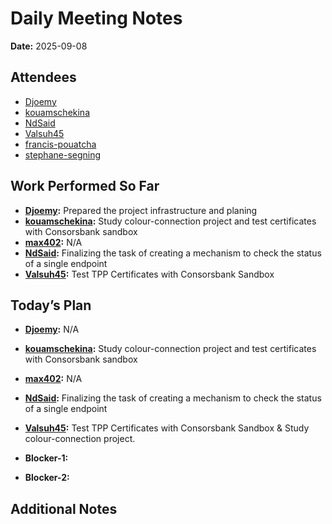 # Daily Meeting Notes

**Date:** 2025-09-08

## Attendees
- [Djoemy](https://github.com/Djoemy)
- [kouamschekina](https://github.com/kouamschekina)
- [NdSaid](https://github.com/NdSaid)
- [Valsuh45](https://github.com/Valsuh45)
- [francis-pouatcha](https://github.com/francis-pouatcha)
- [stephane-segning](https://github.com/stephane-segning)

## Work Performed So Far
- **[Djoemy](https://github.com/Djoemy):** Prepared the project infrastructure and planing
- **[kouamschekina](https://github.com/kouamschekina):** Study colour-connection project and test certificates with Consorsbank sandbox
- **[max402](https://github.com/max402):** N/A
- **[NdSaid](https://github.com/NdSaid):** Finalizing the task of creating a mechanism to check the status of a single endpoint
- **[Valsuh45](https://github.com/Valsuh45):** Test TPP Certificates with Consorsbank Sandbox 

## Today’s Plan
- **[Djoemy](https://github.com/Djoemy):** N/A
- **[kouamschekina](https://github.com/kouamschekina):** Study colour-connection project and test certificates with Consorsbank sandbox
- **[max402](https://github.com/max402):** N/A
- **[NdSaid](https://github.com/NdSaid):** Finalizing the task of creating a mechanism to check the status of a single endpoint
- **[Valsuh45](https://github.com/Valsuh45):** Test TPP Certificates with Consorsbank Sandbox & Study colour-connection project. 

- **Blocker-1:** 

- **Blocker-2:** 

## Additional Notes

